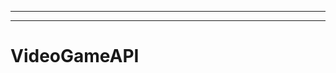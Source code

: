 -----------------------------
----------------------------------------------------------------------------------------------------
# VideoGameAPI
